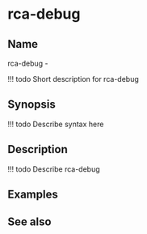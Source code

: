 

# rca-debug


## Name
rca-debug - 

<!-- prettier-ignore -->
!!! todo
     Short description for rca-debug

## Synopsis
<!-- prettier-ignore -->
!!! todo
    Describe syntax here

## Description
<!-- prettier-ignore -->
!!! todo
    Describe rca-debug

## Examples

## See also

